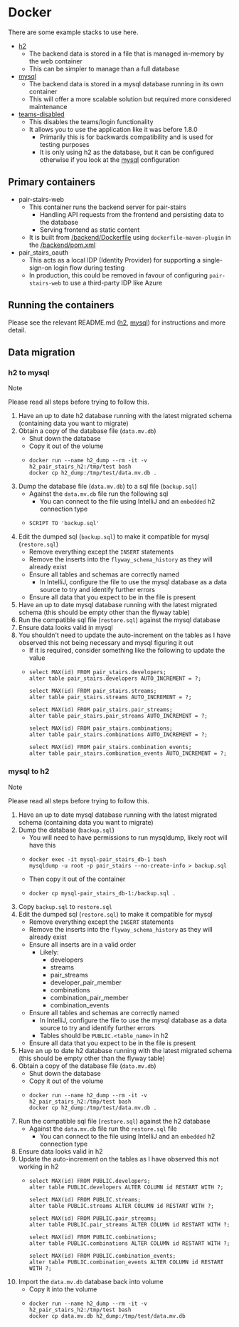 # Docker

There are some example stacks to use here.

- [h2](./h2/README.md)
  - The backend data is stored in a file that is managed in-memory by the web container
  - This can be simpler to manage than a full database
- [mysql](./mysql/README.md)
  - The backend data is stored in a mysql database running in its own container
  - This will offer a more scalable solution but required more considered maintenance
- [teams-disabled](./teams-disabled/README.md)
  - This disables the teams/login functionality
  - It allows you to use the application like it was before 1.8.0
    - Primarily this is for backwards compatibility and is used for testing purposes
    - It is only using h2 as the database, but it can be configured otherwise if you look at the [mysql](./mysql/README.md) configuration 

## Primary containers

- pair-stairs-web
  - This container runs the backend server for pair-stairs
    - Handling API requests from the frontend and persisting data to the database
    - Serving frontend as static content 
  - It is built from [/backend/Dockerfile](/backend/Dockerfile) using `dockerfile-maven-plugin` in the [/backend/pom.xml](/backend/pom.xml)
- pair_stairs_oauth
  - This acts as a local IDP (Identity Provider) for supporting a single-sign-on login flow during testing
  - In production, this could be removed in favour of configuring `pair-stairs-web` to use a third-party IDP like Azure

## Running the containers

Please see the relevant README.md ([h2](./h2/README.md), [mysql](./mysql/README.md)) for instructions and more detail.

## Data migration

### h2 to mysql

> [!NOTE]
> Please read all steps before trying to follow this.

1. Have an up to date h2 database running with the latest migrated schema (containing data you want to migrate)
2. Obtain a copy of the database file (`data.mv.db`)
   - Shut down the database
   - Copy it out of the volume
   - ```shell
     docker run --name h2_dump --rm -it -v h2_pair_stairs_h2:/tmp/test bash
     docker cp h2_dump:/tmp/test/data.mv.db .
     ```
3. Dump the database file (`data.mv.db`) to a sql file (`backup.sql`)
   - Against the `data.mv.db` file run the following sql
     - You can connect to the file using IntelliJ and an `embedded` h2 connection type
   - ```h2
     SCRIPT TO 'backup.sql'
     ```
4. Edit the dumped sql (`backup.sql`) to make it compatible for mysql (`restore.sql`)
   - Remove everything except the `INSERT` statements
   - Remove the inserts into the `flyway_schema_history` as they will already exist
   - Ensure all tables and schemas are correctly named
     - In IntelliJ, configure the file to use the mysql database as a data source to try and identify further errors
   - Ensure all data that you expect to be in the file is present
5. Have an up to date mysql database running with the latest migrated schema (this should be empty other than the flyway table)
6. Run the compatible sql file (`restore.sql`) against the mysql database
7. Ensure data looks valid in mysql
8. You shouldn't need to update the auto-increment on the tables as I have observed this not being necessary and mysql figuring it out
   - If it is required, consider something like the following to update the value
   - ```mysql
     select MAX(id) FROM pair_stairs.developers;
     alter table pair_stairs.developers AUTO_INCREMENT = ?;
     
     select MAX(id) FROM pair_stairs.streams;
     alter table pair_stairs.streams AUTO_INCREMENT = ?;
     
     select MAX(id) FROM pair_stairs.pair_streams;
     alter table pair_stairs.pair_streams AUTO_INCREMENT = ?;
     
     select MAX(id) FROM pair_stairs.combinations;
     alter table pair_stairs.combinations AUTO_INCREMENT = ?;
     
     select MAX(id) FROM pair_stairs.combination_events;
     alter table pair_stairs.combination_events AUTO_INCREMENT = ?;
     ``` 

### mysql to h2

> [!NOTE]
> Please read all steps before trying to follow this.

1. Have an up to date mysql database running with the latest migrated schema (containing data you want to migrate)
2. Dump the database (`backup.sql`)
    - You will need to have permissions to run mysqldump, likely root will have this
    - ```shell
      docker exec -it mysql-pair_stairs_db-1 bash
      mysqldump -u root -p pair_stairs --no-create-info > backup.sql
      ```
    - Then copy it out of the container
    - ```shell
      docker cp mysql-pair_stairs_db-1:/backup.sql .
      ```
3. Copy `backup.sql` to `restore.sql`
4. Edit the dumped sql (`restore.sql`) to make it compatible for mysql
    - Remove everything except the `INSERT` statements
    - Remove the inserts into the `flyway_schema_history` as they will already exist
    - Ensure all inserts are in a valid order
      - Likely:
        - developers
        - streams
        - pair_streams
        - developer_pair_member
        - combinations
        - combination_pair_member
        - combination_events
    - Ensure all tables and schemas are correctly named
        - In IntelliJ, configure the file to use the mysql database as a data source to try and identify further errors
        - Tables should be `PUBLIC.<table_name>` in h2
    - Ensure all data that you expect to be in the file is present
5. Have an up to date h2 database running with the latest migrated schema (this should be empty other than the flyway table)
6. Obtain a copy of the database file (`data.mv.db`)
    - Shut down the database
    - Copy it out of the volume
    - ```shell
      docker run --name h2_dump --rm -it -v h2_pair_stairs_h2:/tmp/test bash
      docker cp h2_dump:/tmp/test/data.mv.db .
      ```
7. Run the compatible sql file (`restore.sql`) against the h2 database
    - Against the `data.mv.db` file run the `restore.sql` file
        - You can connect to the file using IntelliJ and an `embedded` h2 connection type
8. Ensure data looks valid in h2
9. Update the auto-increment on the tables as I have observed this not working in h2
    - ```h2
      select MAX(id) FROM PUBLIC.developers;
      alter table PUBLIC.developers ALTER COLUMN id RESTART WITH ?;
      
      select MAX(id) FROM PUBLIC.streams;
      alter table PUBLIC.streams ALTER COLUMN id RESTART WITH ?;
      
      select MAX(id) FROM PUBLIC.pair_streams;
      alter table PUBLIC.pair_streams ALTER COLUMN id RESTART WITH ?;
      
      select MAX(id) FROM PUBLIC.combinations;
      alter table PUBLIC.combinations ALTER COLUMN id RESTART WITH ?;
      
      select MAX(id) FROM PUBLIC.combination_events;
      alter table PUBLIC.combination_events ALTER COLUMN id RESTART WITH ?;
      ``` 
10. Import the `data.mv.db` database back into volume
     - Copy it into the volume
     - ```shell
       docker run --name h2_dump --rm -it -v h2_pair_stairs_h2:/tmp/test bash
       docker cp data.mv.db h2_dump:/tmp/test/data.mv.db
       ```